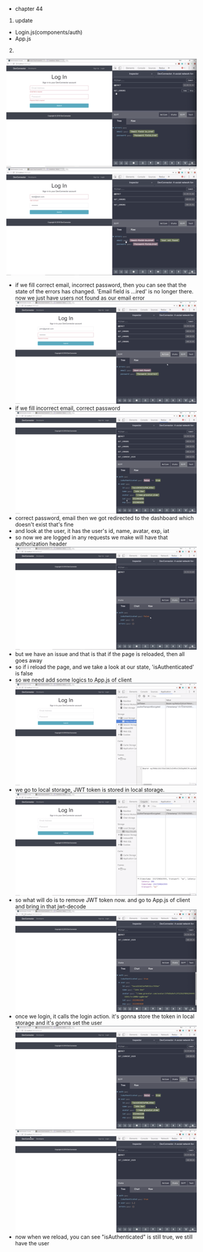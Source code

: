 - chapter 44
1. update
- Login.js(components/auth)
- App.js

2.
![](images/login-form-functionality-1.png)
![](images/login-form-functionality-2.png)
- if we fill correct email, incorrect password, then you can see that the state of the errors has changed. 'Email field is ...ired' is no longer there. now we just have users not found as our email error
![](images/login-form-functionality-3.png)
- if we fill incorrect email, correct password
![](images/login-form-functionality-4.png)
- correct password, email then we got redirected to the dashboard which doesn't exist that's fine
- and look at the user, it has the user's id, name, avatar, exp, iat
- so now we are logged in any requests we make will have that authorization header
![](images/login-form-functionality-5.png)
- but we have an issue and that is that if the page is reloaded, then all goes away
- so if i reload the page, and we take a look at our state, 'isAuthenticated' is false
- so we need add some logics to App.js of client
![](images/login-form-functionality-6.png)
- we go to local storage, JWT token is stored in local storage. 
![](images/login-form-functionality-7.png)
- so what will do is to remove JWT token now. and go to App.js of client and bring in that jwt-decode
![](images/login-form-functionality-8.png)
- once we login, it calls the login action. it's gonna store the token in local storage and it's gonna set the user
![](images/login-form-functionality-9.png)
![](images/login-form-functionality-10.png)
- now when we reload, you can see "isAuthenticated" is still true, we still have the user

